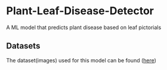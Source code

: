 # Plant-Leaf-Disease-Detector
A ML model that predicts plant disease based on leaf pictorials

## Datasets
The dataset(images) used for this model can be found ([here](https://www.kaggle.com/code/raheba/plant-leaf-disease-detector/input))
